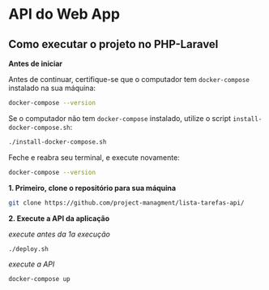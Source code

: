 # API do Web App


## Como executar o projeto no PHP-Laravel

**Antes de iniciar**


Antes de continuar, certifique-se que o computador tem `docker-compose` instalado na sua máquina:

```sh
docker-compose --version
```

Se o computador não tem `docker-compose` instalado, utilize o script `install-docker-compose.sh`:

```sh
./install-docker-compose.sh
```

Feche e reabra seu terminal, e execute novamente:

```sh
docker-compose --version
```


**1. Primeiro, clone o repositório para sua máquina**

```sh
git clone https://github.com/project-managment/lista-tarefas-api/
```


**2. Execute a API da aplicação**

_execute antes da 1a execução_

```sh
./deploy.sh
```

_execute a API_

```sh
docker-compose up
```
